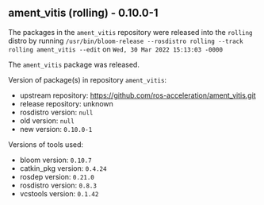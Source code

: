 ## ament_vitis (rolling) - 0.10.0-1

The packages in the `ament_vitis` repository were released into the `rolling` distro by running `/usr/bin/bloom-release --rosdistro rolling --track rolling ament_vitis --edit` on `Wed, 30 Mar 2022 15:13:03 -0000`

The `ament_vitis` package was released.

Version of package(s) in repository `ament_vitis`:

- upstream repository: https://github.com/ros-acceleration/ament_vitis.git
- release repository: unknown
- rosdistro version: `null`
- old version: `null`
- new version: `0.10.0-1`

Versions of tools used:

- bloom version: `0.10.7`
- catkin_pkg version: `0.4.24`
- rosdep version: `0.21.0`
- rosdistro version: `0.8.3`
- vcstools version: `0.1.42`


